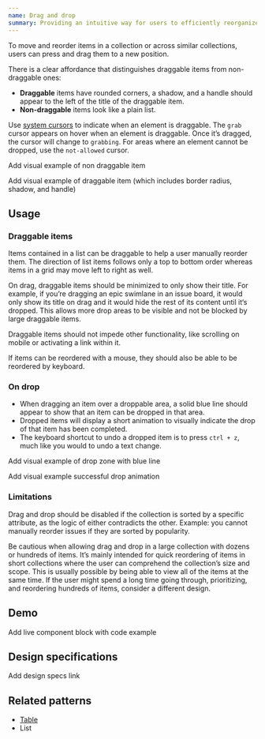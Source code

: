 ```yaml
---
name: Drag and drop
summary: Providing an intuitive way for users to efficiently reorganize content, enhancing control over layout and order.
---
```


To move and reorder items in a collection or across similar collections, users can press and drag them to a new position.

There is a clear affordance that distinguishes draggable items from non-draggable ones:

- **Draggable** items have rounded corners, a shadow, and a handle should appear to the left of the title of the draggable item.
- **Non-draggable** items look like a plain list.

Use [system cursors](/usability/affordance#cursors) to indicate when an element is draggable. The `grab` cursor appears on hover when an element is draggable. Once it’s dragged, the cursor will change to `grabbing`. For areas where an element cannot be dropped, use the `not-allowed` cursor.

<todo>Add visual example of non draggable item</todo>

<todo>Add visual example of draggable item (which includes border radius, shadow, and handle)</todo>

## Usage

### Draggable items

Items contained in a list can be draggable to help a user manually reorder them. The direction of list items follows only a top to bottom order whereas items in a grid may move left to right as well.

On drag, draggable items should be minimized to only show their title. For example, if you’re dragging an epic swimlane in an issue board, it would only show its title on drag and it would hide the rest of its content until it‘s dropped. This allows more drop areas to be visible and not be blocked by large draggable items.

Draggable items should not impede other functionality, like scrolling on mobile or activating a link within it.

If items can be reordered with a mouse, they should also be able to be reordered by keyboard.

### On drop

- When dragging an item over a droppable area, a solid blue line should appear to show that an item can be dropped in that area.
- Dropped items will display a short animation to visually indicate the drop of that item has been completed.
- The keyboard shortcut to undo a dropped item is to press `ctrl + z`, much like you would to undo a text change.

<todo>Add visual example of drop zone with blue line</todo>

<todo>Add visual example successful drop animation</todo>

### Limitations

Drag and drop should be disabled if the collection is sorted by a specific attribute, as the logic of either contradicts the other. Example: you cannot manually reorder issues if they are sorted by popularity.

Be cautious when allowing drag and drop in a large collection with dozens or hundreds of items. It’s mainly intended for quick reordering of items in short collections where the user can comprehend the collection’s size and scope. This is usually possible by being able to view all of the items at the same time. If the user might spend a long time going through, prioritizing, and reordering hundreds of items, consider a different design.

## Demo

<todo>Add live component block with code example</todo>

## Design specifications

<todo>Add design specs link</todo>

## Related patterns

- [Table](/components/table)
- List
